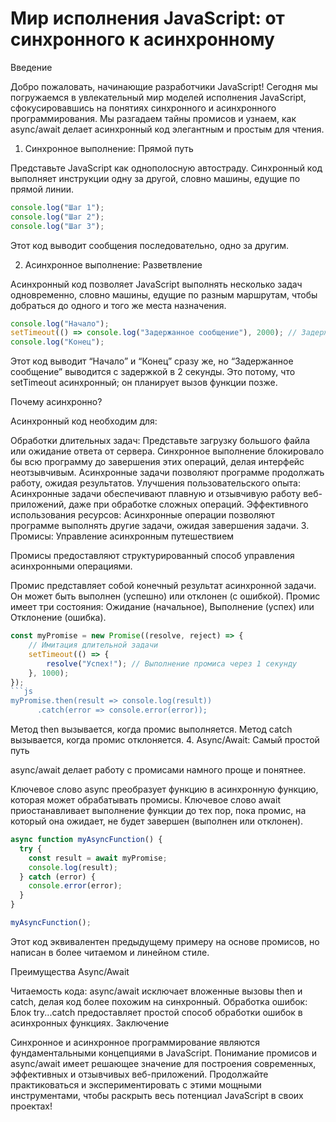 # Мир исполнения JavaScript: от синхронного к асинхронному
Введение

Добро пожаловать, начинающие разработчики JavaScript! Сегодня мы погружаемся в увлекательный мир моделей исполнения JavaScript, сфокусировавшись на понятиях синхронного и асинхронного программирования. Мы разгадаем тайны промисов и узнаем, как async/await делает асинхронный код элегантным и простым для чтения.

1. Синхронное выполнение: Прямой путь

Представьте JavaScript как однополосную автостраду. Синхронный код выполняет инструкции одну за другой, словно машины, едущие по прямой линии.
```js
console.log("Шаг 1");
console.log("Шаг 2");
console.log("Шаг 3");
```
Этот код выводит сообщения последовательно, одно за другим.

2. Асинхронное выполнение: Разветвление

Асинхронный код позволяет JavaScript выполнять несколько задач одновременно, словно машины, едущие по разным маршрутам, чтобы добраться до одного и того же места назначения.
```js
console.log("Начало");
setTimeout(() => console.log("Задержанное сообщение"), 2000); // Задержка на 2 секунды
console.log("Конец"); 
```
Этот код выводит “Начало” и “Конец” сразу же, но “Задержанное сообщение” выводится с задержкой в 2 секунды. Это потому, что setTimeout асинхронный; он планирует вызов функции позже.

Почему асинхронно?

Асинхронный код необходим для:

Обработки длительных задач: Представьте загрузку большого файла или ожидание ответа от сервера. Синхронное выполнение блокировало бы всю программу до завершения этих операций, делая интерфейс неотзывчивым. Асинхронные задачи позволяют программе продолжать работу, ожидая результатов.
Улучшения пользовательского опыта: Асинхронные задачи обеспечивают плавную и отзывчивую работу веб-приложений, даже при обработке сложных операций.
Эффективного использования ресурсов: Асинхронные операции позволяют программе выполнять другие задачи, ожидая завершения задачи.
3. Промисы: Управление асинхронным путешествием

Промисы предоставляют структурированный способ управления асинхронными операциями.

Промис представляет собой конечный результат асинхронной задачи. Он может быть выполнен (успешно) или отклонен (с ошибкой).
Промис имеет три состояния: Ожидание (начальное), Выполнение (успех) или Отклонение (ошибка).
```js
const myPromise = new Promise((resolve, reject) => {
    // Имитация длительной задачи
    setTimeout(() => {
        resolve("Успех!"); // Выполнение промиса через 1 секунду
    }, 1000);
});
```js
myPromise.then(result => console.log(result))
      .catch(error => console.error(error)); 
```

Метод then вызывается, когда промис выполняется.
Метод catch вызывается, когда промис отклоняется.
4. Async/Await: Самый простой путь

async/await делает работу с промисами намного проще и понятнее.

Ключевое слово async преобразует функцию в асинхронную функцию, которая может обрабатывать промисы.
Ключевое слово await приостанавливает выполнение функции до тех пор, пока промис, на который она ожидает, не будет завершен (выполнен или отклонен).
```js
async function myAsyncFunction() {
  try {
    const result = await myPromise;
    console.log(result);
  } catch (error) {
    console.error(error);
  }
}

myAsyncFunction();
``` 
Этот код эквивалентен предыдущему примеру на основе промисов, но написан в более читаемом и линейном стиле.

Преимущества Async/Await

Читаемость кода: async/await исключает вложенные вызовы then и catch, делая код более похожим на синхронный.
Обработка ошибок: Блок try...catch предоставляет простой способ обработки ошибок в асинхронных функциях.
Заключение

Синхронное и асинхронное программирование являются фундаментальными концепциями в JavaScript. Понимание промисов и async/await имеет решающее значение для построения современных, эффективных и отзывчивых веб-приложений. Продолжайте практиковаться и экспериментировать с этими мощными инструментами, чтобы раскрыть весь потенциал JavaScript в своих проектах!